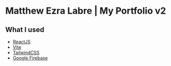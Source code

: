 # Matthew Ezra Labre | My Portfolio v2

## What I used

* [ReactJS](https://reactjs.org/)
* [Vite](https://vitejs.dev/)
* [TailwindCSS](https://tailwindcss.com/)
* [Google Firebase](https://firebase.google.com/support)
